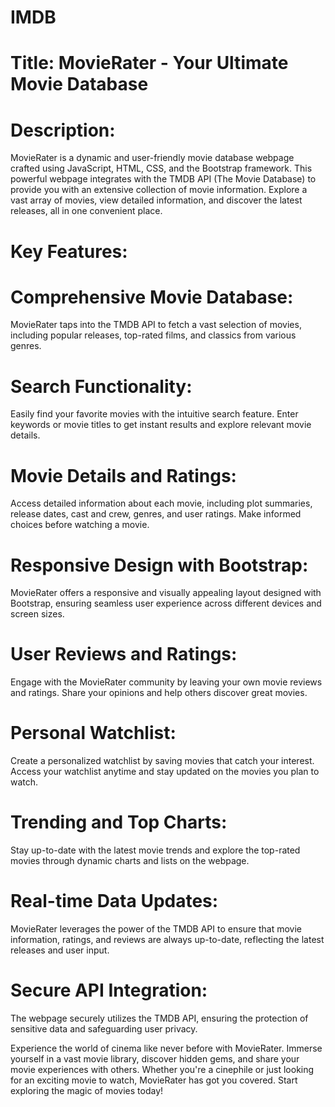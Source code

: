 # IMDB
# Title: MovieRater - Your Ultimate Movie Database

# Description:
MovieRater is a dynamic and user-friendly movie database webpage crafted using JavaScript, HTML, CSS, and the Bootstrap framework. This powerful webpage integrates with the TMDB API (The Movie Database) to provide you with an extensive collection of movie information. Explore a vast array of movies, view detailed information, and discover the latest releases, all in one convenient place.

# Key Features:

# Comprehensive Movie Database:
MovieRater taps into the TMDB API to fetch a vast selection of movies, including popular releases, top-rated films, and classics from various genres.

# Search Functionality:
Easily find your favorite movies with the intuitive search feature. Enter keywords or movie titles to get instant results and explore relevant movie details.

# Movie Details and Ratings:
Access detailed information about each movie, including plot summaries, release dates, cast and crew, genres, and user ratings. Make informed choices before watching a movie.

# Responsive Design with Bootstrap:
MovieRater offers a responsive and visually appealing layout designed with Bootstrap, ensuring seamless user experience across different devices and screen sizes.

# User Reviews and Ratings:
Engage with the MovieRater community by leaving your own movie reviews and ratings. Share your opinions and help others discover great movies.

# Personal Watchlist:
Create a personalized watchlist by saving movies that catch your interest. Access your watchlist anytime and stay updated on the movies you plan to watch.

# Trending and Top Charts:
Stay up-to-date with the latest movie trends and explore the top-rated movies through dynamic charts and lists on the webpage.

# Real-time Data Updates:
MovieRater leverages the power of the TMDB API to ensure that movie information, ratings, and reviews are always up-to-date, reflecting the latest releases and user input.

# Secure API Integration:
The webpage securely utilizes the TMDB API, ensuring the protection of sensitive data and safeguarding user privacy.

Experience the world of cinema like never before with MovieRater. Immerse yourself in a vast movie library, discover hidden gems, and share your movie experiences with others. Whether you're a cinephile or just looking for an exciting movie to watch, MovieRater has got you covered. Start exploring the magic of movies today!
